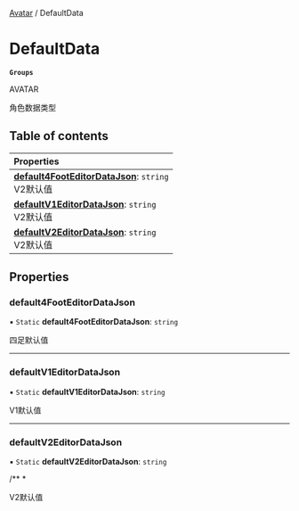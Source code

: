[Avatar](../groups/Avatar.Avatar.md) / DefaultData

# DefaultData <Badge type="tip" text="Class" /> <Score text="DefaultData" />

**`Groups`**

AVATAR

角色数据类型

## Table of contents

| Properties |
| :-----|
| **[default4FootEditorDataJson](Gameplay.DefaultData.md#default4footeditordatajson)**: `string` <br> V2默认值|
| **[defaultV1EditorDataJson](Gameplay.DefaultData.md#defaultv1editordatajson)**: `string` <br> V2默认值|
| **[defaultV2EditorDataJson](Gameplay.DefaultData.md#defaultv2editordatajson)**: `string` <br> V2默认值|

## Properties

### default4FootEditorDataJson <Score text="default" /> 

▪ `Static` **default4FootEditorDataJson**: `string`

四足默认值

___

### defaultV1EditorDataJson <Score text="defaultV" /> 

▪ `Static` **defaultV1EditorDataJson**: `string`

V1默认值

___

### defaultV2EditorDataJson <Score text="defaultV" /> 

▪ `Static` **defaultV2EditorDataJson**: `string`

/**
*

V2默认值
